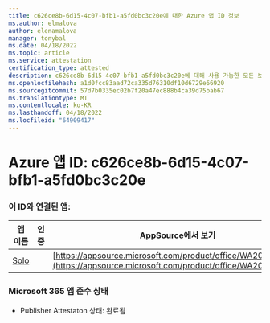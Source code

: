 ```yaml
---
title: c626ce8b-6d15-4c07-bfb1-a5fd0bc3c20e에 대한 Azure 앱 ID 정보
ms.author: elmalova
author: elenamalova
manager: tonybal
ms.date: 04/18/2022
ms.topic: article
ms.service: attestation
certification_type: attested
description: c626ce8b-6d15-4c07-bfb1-a5fd0bc3c20e에 대해 사용 가능한 모든 보안 및 규정 준수 정보입니다.
ms.openlocfilehash: a1d0fcc83aad72ca335d76310df10d6729e66920
ms.sourcegitcommit: 57d7b0335ec02b7f20a47ec888b4ca39d75bab67
ms.translationtype: MT
ms.contentlocale: ko-KR
ms.lasthandoff: 04/18/2022
ms.locfileid: "64909417"
---
```

# <a name="azure-app-id-c626ce8b-6d15-4c07-bfb1-a5fd0bc3c20e"></a>Azure 앱 ID: c626ce8b-6d15-4c07-bfb1-a5fd0bc3c20e


### <a name="apps-associated-with-this-id"></a>이 ID와 연결된 앱:
| **앱 이름** | **인증** | **AppSource에서 보기** |
|--------------|---------------|-----------------------|
| [Solo](../forward/WA200003826.md) |  | [https://appsource.microsoft.com/product/office/WA200003826](https://appsource.microsoft.com/product/office/WA200003826) |

### <a name="microsoft-365-app-compliance-status"></a>Microsoft 365 앱 준수 상태
- Publisher Attestaton 상태: 완료됨
